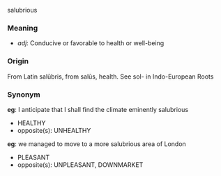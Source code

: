 salubrious
### Meaning
+ _adj_: Conducive or favorable to health or well-being

### Origin

From Latin salūbris, from salūs, health. See sol- in Indo-European Roots

### Synonym

__eg__: I anticipate that I shall find the climate eminently salubrious

+ HEALTHY
+ opposite(s): UNHEALTHY

__eg__: we managed to move to a more salubrious area of London

+ PLEASANT
+ opposite(s): UNPLEASANT, DOWNMARKET


